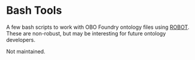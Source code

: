 # Bash Tools
A few bash scripts to work with OBO Foundry ontology files using [ROBOT](http://robot.obolibrary.org/). These are non-robust, but may be interesting for future ontology developers.

Not maintained.
